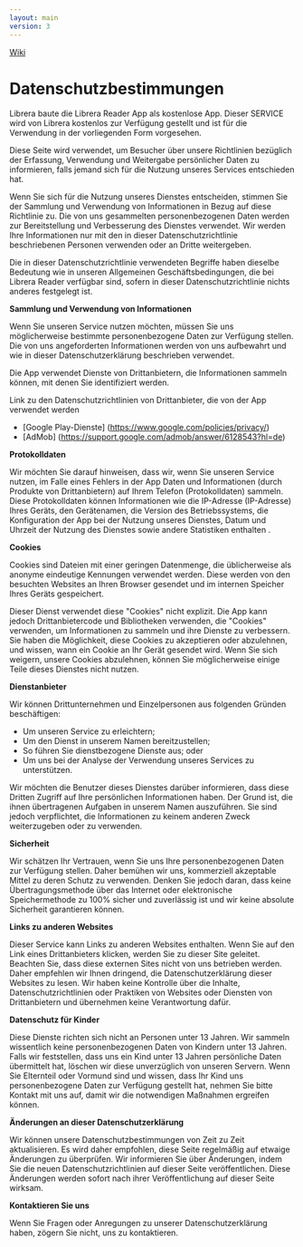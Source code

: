 ```yaml
---
layout: main
version: 3
---
```

[Wiki](/wiki/de)

# Datenschutzbestimmungen

Librera baute die Librera Reader App als kostenlose App. Dieser SERVICE wird von Librera kostenlos zur Verfügung gestellt und ist für die Verwendung in der vorliegenden Form vorgesehen.

Diese Seite wird verwendet, um Besucher über unsere Richtlinien bezüglich der Erfassung, Verwendung und Weitergabe persönlicher Daten zu informieren, falls jemand sich für die Nutzung unseres Services entschieden hat.

Wenn Sie sich für die Nutzung unseres Dienstes entscheiden, stimmen Sie der Sammlung und Verwendung von Informationen in Bezug auf diese Richtlinie zu. Die von uns gesammelten personenbezogenen Daten werden zur Bereitstellung und Verbesserung des Dienstes verwendet. Wir werden Ihre Informationen nur mit den in dieser Datenschutzrichtlinie beschriebenen Personen verwenden oder an Dritte weitergeben.

Die in dieser Datenschutzrichtlinie verwendeten Begriffe haben dieselbe Bedeutung wie in unseren Allgemeinen Geschäftsbedingungen, die bei Librera Reader verfügbar sind, sofern in dieser Datenschutzrichtlinie nichts anderes festgelegt ist.

**Sammlung und Verwendung von Informationen**

Wenn Sie unseren Service nutzen möchten, müssen Sie uns möglicherweise bestimmte personenbezogene Daten zur Verfügung stellen. Die von uns angeforderten Informationen werden von uns aufbewahrt und wie in dieser Datenschutzerklärung beschrieben verwendet.

Die App verwendet Dienste von Drittanbietern, die Informationen sammeln können, mit denen Sie identifiziert werden.

Link zu den Datenschutzrichtlinien von Drittanbieter, die von der App verwendet werden

* [Google Play-Dienste] (https://www.google.com/policies/privacy/)
* [AdMob] (https://support.google.com/admob/answer/6128543?hl=de)

**Protokolldaten**

Wir möchten Sie darauf hinweisen, dass wir, wenn Sie unseren Service nutzen, im Falle eines Fehlers in der App Daten und Informationen (durch Produkte von Drittanbietern) auf Ihrem Telefon (Protokolldaten) sammeln. Diese Protokolldaten können Informationen wie die IP-Adresse (IP-Adresse) Ihres Geräts, den Gerätenamen, die Version des Betriebssystems, die Konfiguration der App bei der Nutzung unseres Dienstes, Datum und Uhrzeit der Nutzung des Dienstes sowie andere Statistiken enthalten .

**Cookies**

Cookies sind Dateien mit einer geringen Datenmenge, die üblicherweise als anonyme eindeutige Kennungen verwendet werden. Diese werden von den besuchten Websites an Ihren Browser gesendet und im internen Speicher Ihres Geräts gespeichert.

Dieser Dienst verwendet diese &quot;Cookies&quot; nicht explizit. Die App kann jedoch Drittanbietercode und Bibliotheken verwenden, die &quot;Cookies&quot; verwenden, um Informationen zu sammeln und ihre Dienste zu verbessern. Sie haben die Möglichkeit, diese Cookies zu akzeptieren oder abzulehnen, und wissen, wann ein Cookie an Ihr Gerät gesendet wird. Wenn Sie sich weigern, unsere Cookies abzulehnen, können Sie möglicherweise einige Teile dieses Dienstes nicht nutzen.

**Dienstanbieter**

Wir können Drittunternehmen und Einzelpersonen aus folgenden Gründen beschäftigen:

* Um unseren Service zu erleichtern;
* Um den Dienst in unserem Namen bereitzustellen;
* So führen Sie dienstbezogene Dienste aus; oder
* Um uns bei der Analyse der Verwendung unseres Services zu unterstützen.

Wir möchten die Benutzer dieses Dienstes darüber informieren, dass diese Dritten Zugriff auf Ihre persönlichen Informationen haben. Der Grund ist, die ihnen übertragenen Aufgaben in unserem Namen auszuführen. Sie sind jedoch verpflichtet, die Informationen zu keinem anderen Zweck weiterzugeben oder zu verwenden.

**Sicherheit**

Wir schätzen Ihr Vertrauen, wenn Sie uns Ihre personenbezogenen Daten zur Verfügung stellen. Daher bemühen wir uns, kommerziell akzeptable Mittel zu deren Schutz zu verwenden. Denken Sie jedoch daran, dass keine Übertragungsmethode über das Internet oder elektronische Speichermethode zu 100% sicher und zuverlässig ist und wir keine absolute Sicherheit garantieren können.

**Links zu anderen Websites**

Dieser Service kann Links zu anderen Websites enthalten. Wenn Sie auf den Link eines Drittanbieters klicken, werden Sie zu dieser Site geleitet. Beachten Sie, dass diese externen Sites nicht von uns betrieben werden. Daher empfehlen wir Ihnen dringend, die Datenschutzerklärung dieser Websites zu lesen. Wir haben keine Kontrolle über die Inhalte, Datenschutzrichtlinien oder Praktiken von Websites oder Diensten von Drittanbietern und übernehmen keine Verantwortung dafür.

**Datenschutz für Kinder**

Diese Dienste richten sich nicht an Personen unter 13 Jahren. Wir sammeln wissentlich keine personenbezogenen Daten von Kindern unter 13 Jahren. Falls wir feststellen, dass uns ein Kind unter 13 Jahren persönliche Daten übermittelt hat, löschen wir diese unverzüglich von unseren Servern. Wenn Sie Elternteil oder Vormund sind und wissen, dass Ihr Kind uns personenbezogene Daten zur Verfügung gestellt hat, nehmen Sie bitte Kontakt mit uns auf, damit wir die notwendigen Maßnahmen ergreifen können.

**Änderungen an dieser Datenschutzerklärung**

Wir können unsere Datenschutzbestimmungen von Zeit zu Zeit aktualisieren. Es wird daher empfohlen, diese Seite regelmäßig auf etwaige Änderungen zu überprüfen. Wir informieren Sie über Änderungen, indem Sie die neuen Datenschutzrichtlinien auf dieser Seite veröffentlichen. Diese Änderungen werden sofort nach ihrer Veröffentlichung auf dieser Seite wirksam.

**Kontaktieren Sie uns**

Wenn Sie Fragen oder Anregungen zu unserer Datenschutzerklärung haben, zögern Sie nicht, uns zu kontaktieren.
